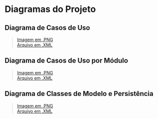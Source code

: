 # Diagramas do Projeto
## Diagrama de Casos de Uso
> [Imagem em .PNG](Diagramas/diagrama_casos_uso.drawio.png) \
> [Arquivo em .XML](Diagramas/diagrama_casos_uso.drawio.xml)
## Diagrama de Casos de Uso por Módulo
> [Imagem em .PNG](Diagramas/diagrama_casos_uso_modulos.drawio.png) \
> [Arquivo em .XML](Diagramas/diagrama_casos_uso_modulos.drawio.xml)
## Diagrama de Classes de Modelo e Persistência
> [Imagem em .PNG](Diagramas/diagrama_classes_modelo_persistencia.drawio.png) \
> [Arquivo em .XML](Diagramas/diagrama_classes_modelo_persistencia.drawio.xml)
